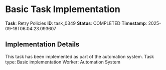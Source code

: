 # Basic Task Implementation

**Task**: Retry Policies
**ID**: task_0349
**Status**: COMPLETED
**Timestamp**: 2025-09-18T06:04:23.093607

## Implementation Details

This task has been implemented as part of the automation system.
Task type: Basic implementation
Worker: Automation System
